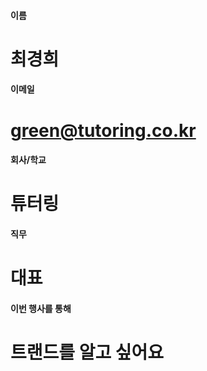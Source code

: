 #### 이름	
#	최경희
	
#### 이메일	
# 	green@tutoring.co.kr
	
#### 회사/학교	
# 	튜터링
	
#### 직무	
#	대표
	
#### 이번 행사를 통해 	
#	트랜드를 알고 싶어요
